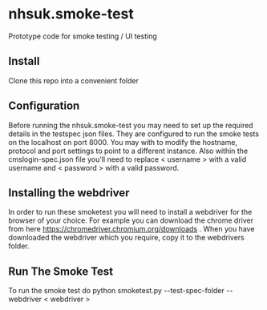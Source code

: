 # nhsuk.smoke-test
Prototype code for smoke testing / UI testing

## Install
Clone this repo into a convenient folder

## Configuration
Before running the nhsuk.smoke-test you may need to set up the required details in the testspec json files. They are configured to run the smoke tests on the localhost on port 8000. You may with to modify the hostname, protocol and port settings to point to a different instance. Also within the cmslogin-spec.json file you'll need to replace \< username \> with a valid username and \< password \> with a valid password.
  
## Installing the webdriver
  In order to run these smoketest you will need to install a webdriver for the browser of your choice. For example you can download the chrome driver from here https://chromedriver.chromium.org/downloads . When you have downloaded the webdriver which you require, copy it to the webdrivers folder.
  
## Run The Smoke Test
To run the smoke test do 
  python smoketest.py --test-spec-folder <path to testspec folder> --webdriver \< webdriver \>
